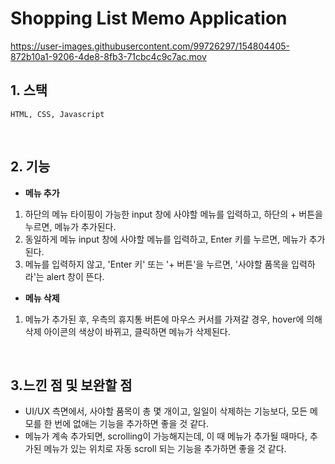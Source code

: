 # Shopping List Memo Application

https://user-images.githubusercontent.com/99726297/154804405-872b10a1-9206-4de8-8fb3-71cbc4c9c7ac.mov


## 1. 스택
    HTML, CSS, Javascript

<br/>

## 2. 기능
* **메뉴 추가**
1. 하단의 메뉴 타이핑이 가능한 input 창에 사야할 메뉴를 입력하고, 하단의 + 버튼을 누르면, 메뉴가 추가된다.
2. 동일하게 메뉴 input 창에 사야할 메뉴를 입력하고, Enter 키를 누르면, 메뉴가 추가된다.
3. 메뉴를 입력하지 않고, 'Enter 키' 또는 '+ 버튼'을 누르면, '사야할 품목을 입력하라'는 alert 창이 뜬다.

* **메뉴 삭제**
1. 메뉴가 추가된 후, 우측의 휴지통 버튼에 마우스 커서를 가져갈 경우, hover에 의해 삭제 아이콘의 색상이 바뀌고, 클릭하면 메뉴가 삭제된다.

<br/>

## 3.느낀 점 및 보완할 점
* UI/UX 측면에서, 사야할 품목이 총 몇 개이고, 일일이 삭제하는 기능보다, 모든 메모를 한 번에 없애는 기능을 추가하면 좋을 것 같다.
* 메뉴가 계속 추가되면, scrolling이 가능해지는데, 이 때 메뉴가 추가될 때마다, 추가된 메뉴가 있는 위치로 자동 scroll 되는 기능을 추가하면 좋을 것 같다.





